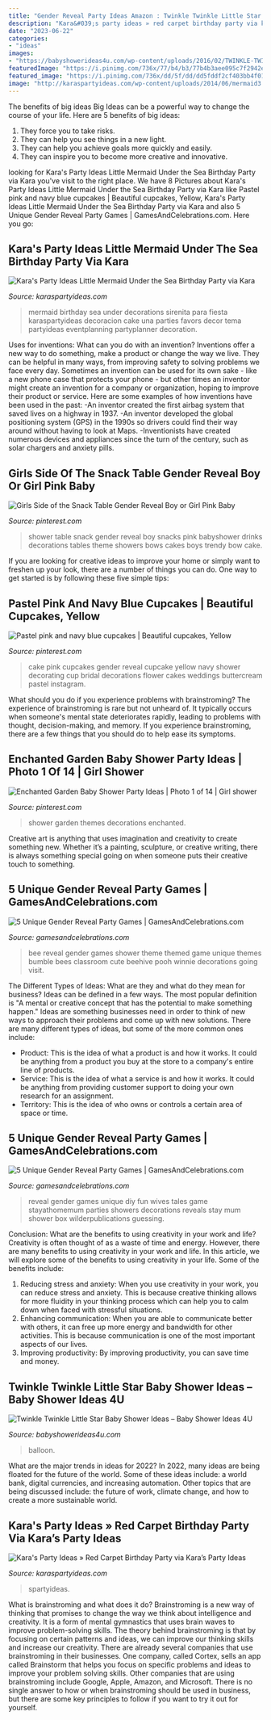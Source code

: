 ```yaml
---
title: "Gender Reveal Party Ideas Amazon : Twinkle Twinkle Little Star Baby Shower Ideas – Baby Shower Ideas 4u"
description: "Kara&#039;s party ideas » red carpet birthday party via kara’s party ideas"
date: "2023-06-22"
categories:
- "ideas"
images:
- "https://babyshowerideas4u.com/wp-content/uploads/2016/02/TWINKLE-TWINKLE-Balloon-Garland.jpg"
featuredImage: "https://i.pinimg.com/736x/77/b4/b3/77b4b3aee095c7f2942e42671a5a6d19--gender-reveal-snack-ideas-ballerina-baby-shower-theme.jpg"
featured_image: "https://i.pinimg.com/736x/dd/5f/dd/dd5fddf2cf403bb4f01d154fc227c1d9.jpg"
image: "http://karaspartyideas.com/wp-content/uploads/2014/06/mermaid3.jpeg"
---
```



The benefits of big ideas
Big Ideas can be a powerful way to change the course of your life. Here are 5 benefits of big ideas:
1. They force you to take risks.
2. They can help you see things in a new light.
3. They can help you achieve goals more quickly and easily.
4. They can inspire you to become more creative and innovative.

	

		
looking for Kara&#039;s Party Ideas Little Mermaid Under the Sea Birthday Party via Kara you've visit to the right place. We have 8 Pictures about Kara&#039;s Party Ideas Little Mermaid Under the Sea Birthday Party via Kara like Pastel pink and navy blue cupcakes | Beautiful cupcakes, Yellow, Kara&#039;s Party Ideas Little Mermaid Under the Sea Birthday Party via Kara and also 5 Unique Gender Reveal Party Games | GamesAndCelebrations.com. Here you go:
		
    
## Kara&#039;s Party Ideas Little Mermaid Under The Sea Birthday Party Via Kara

<img loading=lazy src="http://karaspartyideas.com/wp-content/uploads/2014/06/mermaid3.jpeg" onerror="this.onerror=null;this.src='https://tse3.mm.bing.net/th?id=OIP.VukJOJvgucS9Uec267U1pAHaLF&amp;pid=15.1';" alt="Kara&#039;s Party Ideas Little Mermaid Under the Sea Birthday Party via Kara">

_Source: karaspartyideas.com_

>mermaid birthday sea under decorations sirenita para fiesta karaspartyideas decoracion cake una parties favors decor tema partyideas eventplanning partyplanner decoration. 

	

Uses for inventions: What can you do with an invention?
Inventions offer a new way to do something, make a product or change the way we live. They can be helpful in many ways, from improving safety to solving problems we face every day. Sometimes an invention can be used for its own sake - like a new phone case that protects your phone - but other times an inventor might create an invention for a company or organization, hoping to improve their product or service. Here are some examples of how inventions have been used in the past: 
-An inventor created the first airbag system that saved lives on a highway in 1937.
-An inventor developed the global positioning system (GPS) in the 1990s so drivers could find their way around without having to look at Maps.
-Inventionists have created numerous devices and appliances since the turn of the century, such as solar chargers and anxiety pills.

    
## Girls Side Of The Snack Table Gender Reveal Boy Or Girl Pink Baby

<img loading=lazy src="https://i.pinimg.com/736x/77/b4/b3/77b4b3aee095c7f2942e42671a5a6d19--gender-reveal-snack-ideas-ballerina-baby-shower-theme.jpg" onerror="this.onerror=null;this.src='https://tse4.mm.bing.net/th?id=OIP.79APzMfA6Lbg5_qWEvgzkwHaJ3&amp;pid=15.1';" alt="Girls Side of the Snack Table Gender Reveal Boy or Girl Pink Baby">

_Source: pinterest.com_

>shower table snack gender reveal boy snacks pink babyshower drinks decorations tables theme showers bows cakes boys trendy bow cake. 

	

If you are looking for creative ideas to improve your home or simply want to freshen up your look, there are a number of things you can do. One way to get started is by following these five simple tips: 

    
## Pastel Pink And Navy Blue Cupcakes | Beautiful Cupcakes, Yellow

<img loading=lazy src="https://i.pinimg.com/736x/3e/f3/81/3ef3819af6116394e5889ecf095ec0ef.jpg" onerror="this.onerror=null;this.src='https://tse4.mm.bing.net/th?id=OIP.4dEDF7dHzNU0_V2Ai3LergHaJ3&amp;pid=15.1';" alt="Pastel pink and navy blue cupcakes | Beautiful cupcakes, Yellow">

_Source: pinterest.com_

>cake pink cupcakes gender reveal cupcake yellow navy shower decorating cup bridal decorations flower cakes weddings buttercream pastel instagram. 

	

What should you do if you experience problems with brainstroming?
The experience of brainstroming is rare but not unheard of. It typically occurs when someone's mental state deteriorates rapidly, leading to problems with thought, decision-making, and memory. If you experience brainstroming, there are a few things that you should do to help ease its symptoms.

    
## Enchanted Garden Baby Shower Party Ideas | Photo 1 Of 14 | Girl Shower

<img loading=lazy src="https://i.pinimg.com/736x/dd/5f/dd/dd5fddf2cf403bb4f01d154fc227c1d9.jpg" onerror="this.onerror=null;this.src='https://tse3.mm.bing.net/th?id=OIP.P3qtrH2N7F6z_5_rzmwiqgHaLG&amp;pid=15.1';" alt="Enchanted Garden Baby Shower Party Ideas | Photo 1 of 14 | Girl shower">

_Source: pinterest.com_

>shower garden themes decorations enchanted. 

	

Creative art is anything that uses imagination and creativity to create something new. Whether it’s a painting, sculpture, or creative writing, there is always something special going on when someone puts their creative touch to something.

    
## 5 Unique Gender Reveal Party Games | GamesAndCelebrations.com

<img loading=lazy src="https://www.gamesandcelebrations.com/wp-content/uploads/2017/11/Gender-Reveal-Party-Games-Ideas.jpg" onerror="this.onerror=null;this.src='https://tse3.mm.bing.net/th?id=OIP.LeNYfrUjSlZmwjeVokEshQAAAA&amp;pid=15.1';" alt="5 Unique Gender Reveal Party Games | GamesAndCelebrations.com">

_Source: gamesandcelebrations.com_

>bee reveal gender games shower theme themed game unique themes bumble bees classroom cute beehive pooh winnie decorations going visit. 

	

The Different Types of Ideas: What are they and what do they mean for business?
Ideas can be defined in a few ways. The most popular definition is "A mental or creative concept that has the potential to make something happen." Ideas are something businesses need in order to think of new ways to approach their problems and come up with new solutions. 
There are many different types of ideas, but some of the more common ones include: 
- Product: This is the idea of what a product is and how it works. It could be anything from a product you buy at the store to a company's entire line of products. 
- Service: This is the idea of what a service is and how it works. It could be anything from providing customer support to doing your own research for an assignment. 
- Territory: This is the idea of who owns or controls a certain area of space or time.

    
## 5 Unique Gender Reveal Party Games | GamesAndCelebrations.com

<img loading=lazy src="https://www.gamesandcelebrations.com/wp-content/uploads/2017/11/Baby-Gender-Reveal-Party-Games.jpg" onerror="this.onerror=null;this.src='https://tse2.mm.bing.net/th?id=OIP.SfQXIkVsmSG8sSzRytlcXwHaJ3&amp;pid=15.1';" alt="5 Unique Gender Reveal Party Games | GamesAndCelebrations.com">

_Source: gamesandcelebrations.com_

>reveal gender games unique diy fun wives tales game stayathomemum parties showers decorations reveals stay mum shower box wilderpublications guessing. 

	

Conclusion: What are the benefits to using creativity in your work and life?
Creativity is often thought of as a waste of time and energy. However, there are many benefits to using creativity in your work and life. In this article, we will explore some of the benefits to using creativity in your life. Some of the benefits include: 
1) Reducing stress and anxiety: When you use creativity in your work, you can reduce stress and anxiety. This is because creative thinking allows for more fluidity in your thinking process which can help you to calm down when faced with stressful situations. 
2) Enhancing communication: When you are able to communicate better with others, it can free up more energy and bandwidth for other activities. This is because communication is one of the most important aspects of our lives. 
3) Improving productivity: By improving productivity, you can save time and money.

    
## Twinkle Twinkle Little Star Baby Shower Ideas – Baby Shower Ideas 4U

<img loading=lazy src="https://babyshowerideas4u.com/wp-content/uploads/2016/02/TWINKLE-TWINKLE-Balloon-Garland.jpg" onerror="this.onerror=null;this.src='https://tse1.mm.bing.net/th?id=OIP.du9lEm-kFXG44zIBgaow6gHaE8&amp;pid=15.1';" alt="Twinkle Twinkle Little Star Baby Shower Ideas – Baby Shower Ideas 4U">

_Source: babyshowerideas4u.com_

>balloon. 

	

What are the major trends in ideas for 2022?
In 2022, many ideas are being floated for the future of the world. Some of these ideas include: a world bank, digital currencies, and increasing automation. Other topics that are being discussed include: the future of work, climate change, and how to create a more sustainable world.

    
## Kara&#039;s Party Ideas » Red Carpet Birthday Party Via Kara’s Party Ideas

<img loading=lazy src="https://karaspartyideas.com/wp-content/uploads/2013/06/Red-Carpet.jpg" onerror="this.onerror=null;this.src='https://tse3.mm.bing.net/th?id=OIP.oDyFFlR-MBZRjT0f8YrWzAHaLF&amp;pid=15.1';" alt="Kara&#039;s Party Ideas » Red Carpet Birthday Party via Kara’s Party Ideas">

_Source: karaspartyideas.com_

>spartyideas. 

	

What is brainstroming and what does it do?
Brainstroming is a new way of thinking that promises to change the way we think about intelligence and creativity. It is a form of mental gymnastics that uses brain waves to improve problem-solving skills. The theory behind brainstroming is that by focusing on certain patterns and ideas, we can improve our thinking skills and increase our creativity.
There are already several companies that use brainstroming in their businesses. One company, called Cortex, sells an app called Brainstorm that helps you focus on specific problems and ideas to improve your problem solving skills. Other companies that are using brainstroming include Google, Apple, Amazon, and Microsoft. There is no single answer to how or when brainstroming should be used in business, but there are some key principles to follow if you want to try it out for yourself.

